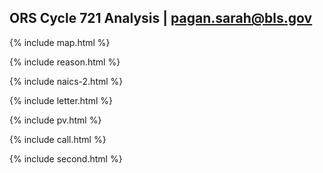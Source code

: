 ## ORS Cycle 721 Analysis | pagan.sarah@bls.gov

{% include map.html %}

{% include reason.html %}

{% include naics-2.html %}

{% include letter.html %}

{% include pv.html %}

{% include call.html %}

{% include second.html %}
